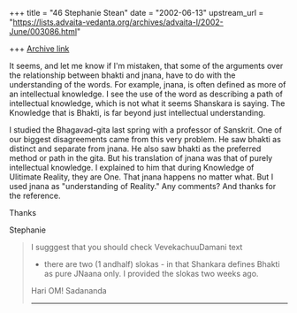 +++
title = "46 Stephanie Stean"
date = "2002-06-13"
upstream_url = "https://lists.advaita-vedanta.org/archives/advaita-l/2002-June/003086.html"

+++
[Archive link](https://lists.advaita-vedanta.org/archives/advaita-l/2002-June/003086.html)

It seems, and let me know if I'm mistaken, that some of the arguments over
the relationship between bhakti and jnana, have to do with the understanding
of the words.
For example, jnana, is often defined as more of an intellectual knowledge.
I see the use of the word as describing a path of intellectual knowledge,
which is not what it seems Shanskara is saying.
The Knowledge that is Bhakti, is far beyond just intellectual understanding.

I studied the Bhagavad-gita last spring with a professor of Sanskrit.  One
of our biggest disagreements came from this very problem.  He saw bhakti as
distinct and separate from jnana.  He also saw bhakti as the preferred
method or path in the gita.  But his translation of jnana was that of purely
intellectual knowledge.  I explained to him that during Knowledge of
Ulitimate Reality, they are One.  That jnana happens no matter what.  But I
used jnana as "understanding of Reality."
Any comments?  And thanks for the reference.

Thanks

Stephanie

> I sugggest that you should check VevekachuuDamani text
> - there are two (1 andhalf) slokas - in  that Shankara
> defines Bhakti as pure JNaana only. I provided the
> slokas two weeks ago.
>
> Hari OM!
> Sadananda
>
> ____________________________________________

